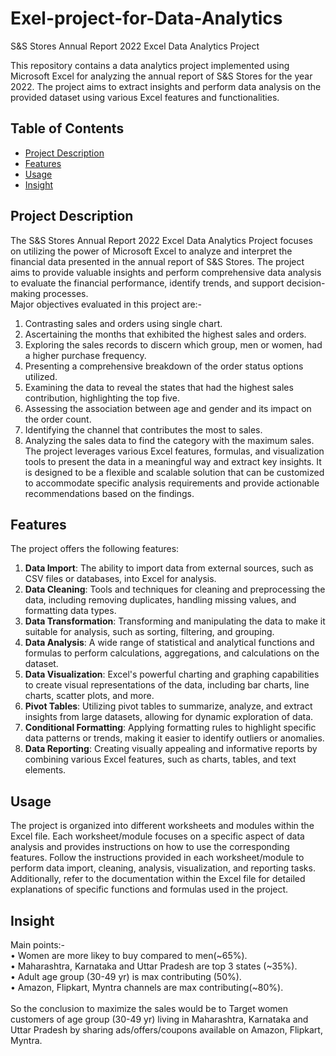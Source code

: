 # Exel-project-for-Data-Analytics
S&S Stores Annual Report 2022 Excel Data Analytics Project

This repository contains a data analytics project implemented using Microsoft Excel for analyzing the annual report of S&S Stores for the year 2022. The project aims to extract insights and perform data analysis on the provided dataset using various Excel features and functionalities.

## Table of Contents
- [Project Description](#project-description)
- [Features](#features)
- [Usage](#usage)
- [Insight](#insight)

## Project Description
The S&S Stores Annual Report 2022 Excel Data Analytics Project focuses on utilizing the power of Microsoft Excel to analyze and interpret the financial data presented in the annual report of S&S Stores. The project aims to provide valuable insights and perform comprehensive data analysis to evaluate the financial performance, identify trends, and support decision-making processes.<br>
Major objectives evaluated in this project are:-
1.	Contrasting sales and orders using single chart.
2.	Ascertaining the months that exhibited the highest sales and orders.
3.	Exploring the sales records to discern which group, men or women, had a higher purchase frequency.
4.	Presenting a comprehensive breakdown of the order status options utilized.
5.	Examining the data to reveal the states that had the highest sales contribution, highlighting the top five.
6.	Assessing the association between age and gender and its impact on the order count.
7.	Identifying the channel that contributes the most to sales.
8.	Analyzing the sales data to find the category with the maximum sales.
The project leverages various Excel features, formulas, and visualization tools to present the data in a meaningful way and extract key insights. It is designed to be a flexible and scalable solution that can be customized to accommodate specific analysis requirements and provide actionable recommendations based on the findings.

## Features
The project offers the following features:
1. **Data Import**: The ability to import data from external sources, such as CSV files or databases, into Excel for analysis.
2. **Data Cleaning**: Tools and techniques for cleaning and preprocessing the data, including removing duplicates, handling missing values, and formatting data types.
3. **Data Transformation**: Transforming and manipulating the data to make it suitable for analysis, such as sorting, filtering, and grouping.
4. **Data Analysis**: A wide range of statistical and analytical functions and formulas to perform calculations, aggregations, and calculations on the dataset.
5. **Data Visualization**: Excel's powerful charting and graphing capabilities to create visual representations of the data, including bar charts, line charts, scatter plots, and more.
6. **Pivot Tables**: Utilizing pivot tables to summarize, analyze, and extract insights from large datasets, allowing for dynamic exploration of data.
7. **Conditional Formatting**: Applying formatting rules to highlight specific data patterns or trends, making it easier to identify outliers or anomalies.
8. **Data Reporting**: Creating visually appealing and informative reports by combining various Excel features, such as charts, tables, and text elements.

## Usage
The project is organized into different worksheets and modules within the Excel file. Each worksheet/module focuses on a specific aspect of data analysis and provides instructions on how to use the corresponding features.
Follow the instructions provided in each worksheet/module to perform data import, cleaning, analysis, visualization, and reporting tasks. Additionally, refer to the documentation within the Excel file for detailed explanations of specific functions and formulas used in the project.

## Insight<br>
Main points:-<br>
•	Women are more likey to buy compared to men(~65%).<br>
•	Maharashtra, Karnataka  and Uttar Pradesh are top 3 states (~35%).<br>
•	Adult age group (30-49 yr) is max contributing (50%).<br>
•	Amazon, Flipkart, Myntra channels are max contributing(~80%).<br>
<br>So the conclusion to maximize the sales would be to Target women customers of age group (30-49 yr) living in Maharashtra, Karnataka  and Uttar Pradesh by sharing ads/offers/coupons available on Amazon, Flipkart, Myntra.

